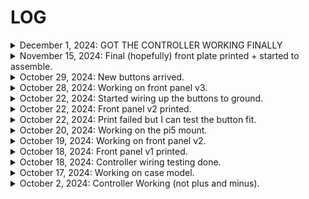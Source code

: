 # LOG

<details>
<summary>December 1, 2024: GOT THE CONTROLLER WORKING FINALLY</summary><br>
    Sorry no pictures for this one but I finally got the controller working. :)
</details>

<details>
<summary>November 15, 2024: Final (hopefully) front plate printed + started to assemble.</summary><br>
    <img style="width: 400px;" src="photos/final (hopefully) front plate printed + started to assemble/IMG_0732.JPG">
    <img style="width: 400px;" src="photos/final (hopefully) front plate printed + started to assemble/IMG_0731.JPG">
</details>

<details>
<summary>October 29, 2024: New buttons arrived.</summary><br>
    <img style="width: 400px;" src="photos/new buttons arrived/Photo Oct 29 2024, 5 44 11 PM.jpg">
    <img style="width: 400px;" src="photos/new buttons arrived/Photo Oct 29 2024, 5 44 30 PM.jpg">
</details>

<details>
<summary>October 28, 2024: Working on front panel v3.</summary><br>
    <img style="width: 400px;" src="photos/working on front panel v3/Screenshot 2024-10-28 202453.png">
</details>

<details>
<summary>October 22, 2024: Started wiring up the buttons to ground.</summary><br>
    <img style="width: 400px;" src="photos/started wiring up the buttons to ground/Photo Oct 24 2024, 10 38 33 PM.jpg">
</details>

<details>
<summary>October 22, 2024: Front panel v2 printed.</summary><br>
    <img style="width: 400px;" src="photos/front panel v2 printed/Photo Oct 23 2024, 7 24 56 PM.jpg">
    <img style="width: 400px;" src="photos/front panel v2 printed/Photo Oct 23 2024, 7 25 18 PM.jpg">
</details>

<details>
<summary>October 22, 2024: Print failed but I can test the button fit.</summary><br>
    <img style="width: 400px;" src="photos/print failed but i can test the button fit/Photo Oct 22 2024, 4 43 24 PM.jpg">
</details>

<details>
<summary>October 20, 2024: Working on the pi5 mount.</summary><br>
    <img style="width: 400px;" src="photos/working%20on%20the%20pi5%20mount/Screenshot%202024-10-20%20201950.png">
</details>

<details>
<summary>October 19, 2024: Working on front panel v2.</summary><br>
    <img style="width: 400px;" src="photos/working%20on%20front%20panel%20v2/Screenshot%202024-10-19%20170313.png">
    <img style="width: 400px;" src="photos/working%20on%20front%20panel%20v2/Screenshot%202024-10-19%20170348.png">
</details>

<details>
<summary>October 18, 2024: Front panel v1 printed.</summary><br>
    <img style="width: 400px;" src="photos/front%20panel%20v1%20printed/Photo%20Oct%2018%202024,%202%2028%2055%20PM.jpg">
    <img style="width: 400px;" src="photos/front%20panel%20v1%20printed/Photo%20Oct%2018%202024,%202%2028%2043%20PM.jpg">
    <img style="width: 400px;" src="photos/front%20panel%20v1%20printed/Photo%20Oct%2018%202024,%207%2025%2051%20PM.jpg">
</details>

<details>
<summary>October 18, 2024: Controller wiring testing done.</summary><br>
    <img style="width: 400px;" src="photos/controller%20wiring%20testing%20done/Photo%20Oct%2018%202024,%204%2028%2053%20PM.jpg">
</details>

<details>
<summary>October 17, 2024: Working on case model.</summary><br>
    <img style="width: 400px;" src="photos/working%20on%20case/Screenshot%202024-10-17%20130836.png">
</details>

<details>
<summary>October 2, 2024: Controller Working (not plus and minus).</summary><br>
    <img style="width: 400px;" src="photos/controller%20working%20%28not%20plus%20and%20munis%29%20raspberry%20pi%205%20got%20game%20running%20on%20it%20%28not%20working%20with%20controller%20yet%29/Photo%20Oct%2002%202024%2C%209%2037%2051%20PM.jpg">
    <img style="width: 400px;" src="photos/controller%20working%20%28not%20plus%20and%20munis%29%20raspberry%20pi%205%20got%20game%20running%20on%20it%20%28not%20working%20with%20controller%20yet%29/Photo%20Oct%2002%202024%2C%209%2037%2056%20PM.jpg">
    <img style="width: 400px;" src="photos/controller%20working%20%28not%20plus%20and%20munis%29%20raspberry%20pi%205%20got%20game%20running%20on%20it%20%28not%20working%20with%20controller%20yet%29/Photo%20Oct%2002%202024%2C%209%2038%2001%20PM.jpg">
    <img style="width: 400px;" src="photos/controller%20working%20%28not%20plus%20and%20munis%29%20raspberry%20pi%205%20got%20game%20running%20on%20it%20%28not%20working%20with%20controller%20yet%29/Photo%20Oct%2002%202024%2C%209%2038%2009%20PM.jpg">
    <img style="width: 400px;" src="photos/controller%20working%20%28not%20plus%20and%20munis%29%20raspberry%20pi%205%20got%20game%20running%20on%20it%20%28not%20working%20with%20controller%20yet%29/Photo%20Oct%2002%202024%2C%209%2041%2013%20PM.jpg">
</details>